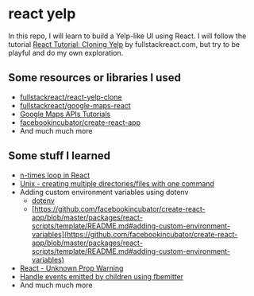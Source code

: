 # react yelp

In this repo, I will learn to build a Yelp-like UI using React. I will follow the
tutorial [React Tutorial: Cloning Yelp](https://www.fullstackreact.com/articles/react-tutorial-cloning-yelp/) by
fullstackreact.com, but try to be playful and do my own exploration.

## Some resources or libraries I used
- [fullstackreact/react-yelp-clone](https://github.com/fullstackreact/react-yelp-clone)
- [fullstackreact/google-maps-react](https://github.com/fullstackreact/google-maps-react)
- [Google Maps APIs Tutorials](https://developers.google.com/maps/documentation/javascript/)
- [facebookincubator/create-react-app](https://github.com/facebookincubator/create-react-app)
- And much much more

## Some stuff I learned

- [n-times loop in React](https://gist.github.com/mnishiguchi/1a686249b63582da2bcef23ecf6671fb)
- [Unix - creating multiple directories/files with one command](https://gist.github.com/mnishiguchi/5ba4b1f2463709cc9ce0151f313499a0)
- Adding custom environment variables using dotenv
  + [dotenv](https://www.npmjs.com/package/dotenv)
  + [https://github.com/facebookincubator/create-react-app/blob/master/packages/react-scripts/template/README.md#adding-custom-environment-variables](https://github.com/facebookincubator/create-react-app/blob/master/packages/react-scripts/template/README.md#adding-custom-environment-variables)
- [React - Unknown Prop Warning](https://facebook.github.io/react/warnings/unknown-prop.html)
- [Handle events emitted by children using fbemitter](https://gist.github.com/mnishiguchi/bf700be9b964e56ddfa17c859504ebcb)
- And much much more
